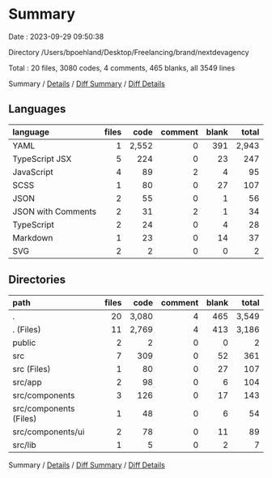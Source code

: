 # Summary

Date : 2023-09-29 09:50:38

Directory /Users/bpoehland/Desktop/Freelancing/brand/nextdevagency

Total : 20 files,  3080 codes, 4 comments, 465 blanks, all 3549 lines

Summary / [Details](details.md) / [Diff Summary](diff.md) / [Diff Details](diff-details.md)

## Languages
| language | files | code | comment | blank | total |
| :--- | ---: | ---: | ---: | ---: | ---: |
| YAML | 1 | 2,552 | 0 | 391 | 2,943 |
| TypeScript JSX | 5 | 224 | 0 | 23 | 247 |
| JavaScript | 4 | 89 | 2 | 4 | 95 |
| SCSS | 1 | 80 | 0 | 27 | 107 |
| JSON | 2 | 55 | 0 | 1 | 56 |
| JSON with Comments | 2 | 31 | 2 | 1 | 34 |
| TypeScript | 2 | 24 | 0 | 4 | 28 |
| Markdown | 1 | 23 | 0 | 14 | 37 |
| SVG | 2 | 2 | 0 | 0 | 2 |

## Directories
| path | files | code | comment | blank | total |
| :--- | ---: | ---: | ---: | ---: | ---: |
| . | 20 | 3,080 | 4 | 465 | 3,549 |
| . (Files) | 11 | 2,769 | 4 | 413 | 3,186 |
| public | 2 | 2 | 0 | 0 | 2 |
| src | 7 | 309 | 0 | 52 | 361 |
| src (Files) | 1 | 80 | 0 | 27 | 107 |
| src/app | 2 | 98 | 0 | 6 | 104 |
| src/components | 3 | 126 | 0 | 17 | 143 |
| src/components (Files) | 1 | 48 | 0 | 6 | 54 |
| src/components/ui | 2 | 78 | 0 | 11 | 89 |
| src/lib | 1 | 5 | 0 | 2 | 7 |

Summary / [Details](details.md) / [Diff Summary](diff.md) / [Diff Details](diff-details.md)